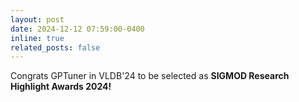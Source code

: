 ```yaml
---
layout: post
date: 2024-12-12 07:59:00-0400
inline: true
related_posts: false
---
```


Congrats GPTuner in VLDB'24 to be selected as <b>SIGMOD Research Highlight Awards 2024! </b>
